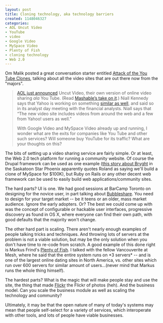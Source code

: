 ```yaml
--- 
layout: post
title: Cloning technology, aka technology barriers
created: 1148046327
categories: 
- AOL Uncut Video
- YouTube
- video
- Google Video
- MySpace Video
- Plenty of Fish
- cloning technology
- Web 2.0
---
```

<p>Om Malik posted a great conversation starter entitled <a href="http://feeds.feedburner.com/OmMalik?m=660">Attack of the You Tube Clones</a>, talking about all the video sites that are out there now from the &quot;majors&quot;.</p> <blockquote> <p><a href="http://communityvideo.aol.com/Main.do">AOL just announced</a> Uncut Video, their own version of online video sharing <em>ala</em> You Tube. (Read <a href="http://mashable.com/2006/05/16/uncut-video-aols-youtube-rival/">Mashable&rsquo;s take on it</a>.) Niall Kennedy says that Yahoo is working on something <a href="http://www.niallkennedy.com/blog/archives/2006/05/yahoo-unveils-v.html">similar as well</a>, and said so in its analyst day meeting with the financial analysts. Niall says that &ldquo;The new video site includes videos from around the web and a few from Yahoo! users as well.&rdquo; </p>  <p>With Google Video and MySpace Video already up and running, I wonder what are the exits for companies like You Tube and other such services? Will someone buy YouTube for its traffic? What are your thoughts on this?</p> </blockquote>  <p>The bits of setting up a video sharing service are fairly simple. Or at least, the Web 2.0 tech platform for running a community website. Of course the Drupal framework can be used as one example (<a href="http://www.canada.com/saskatoonstarphoenix/news/story.html?id=b0bd00a3-425f-4fa2-8477-03a1cda93387&amp;p=3">this story about Bryght</a> in the Saskatoon Star Phoenix apparently quotes Roland as saying we&#39;ll build a clone of MySpace for $100K), but Ruby on Rails or any other decent web framework can be used to easily build web applications/community sites.</p>  <p>The hard parts? UI is one. We had good sessions at BarCamp Toronto on designing for the novice user, in part talking about <a href="http://www.bubbleshare.com">Bubbleshare</a>. You need to design for your target market -- be it teens or an older, mass market audience. Ignore the early adopters. Or? The best we could come up with was the concept of configurable or hackable user interfaces, progressive discovery as found in OS X, where everyone can find their own path, with good defaults that the majority won&#39;t change.</p>  <p>The other hard part is scaling. There aren&#39;t nearly enough examples of people talking tricks and techniques. And throwing lots of servers at the problem is not a viable solution, but may be the only solution when you don&#39;t have time to re-code from scratch. A good example of this done right is Markus Frind&#39;s <a href="http://www.plentyoffish.com">Plenty of Fish</a>. I talked with the fellow Vancouverite at Mesh, where he said that the entire system runs on *3 servers* -- and is one of the largest online dating sites in North America, vs. other sites which run over 600 servers for similar amount of users...(never mind that Markus runs the whole thing himself).</p>  <p>The hardest parts? What is the magic that will make people stay and use the site, the thing that made <a href="http://www.flickr.com">Flickr</a> the Flickr of photos (heh). And the business model. Can you scale the business module as well as scaling the technology and community?</p>  <p>Ultimately, it may be that the open nature of many of today&#39;s systems may mean that people self-select for a variety of services, which interoperate with other tools, and lots of people have viable businesses.</p>
